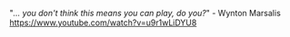 "_... you don't think this means you can play, do you?_" - Wynton Marsalis
https://www.youtube.com/watch?v=u9r1wLiDYU8
